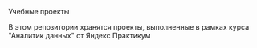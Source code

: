 Учебные проекты

В этом репозитории хранятся проекты, выполненные в рамках курса "Аналитик данных" от Яндекс Практикум
